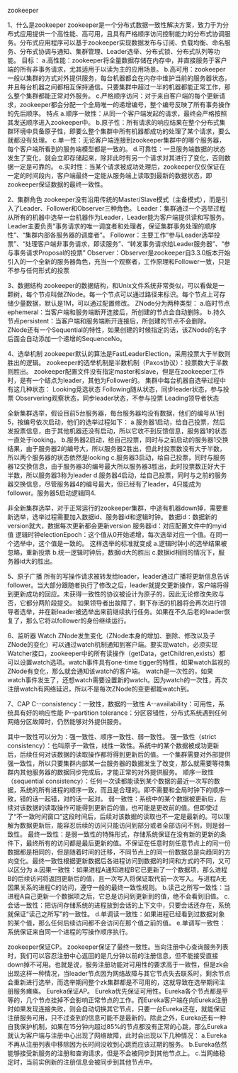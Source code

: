 zookeeper



1、什么是zookeeper
zookeeper是一个分布式数据一致性解决方案，致力于为分布式应用提供一个高性能、高可用，且具有严格顺序访问控制能力的分布式协调服务。分布式应用程序可以基于zookeeper实现数据发布与订阅、负载均衡、命名服务、分布式协调与通知、集群管理、Leader选举、分布式锁、分布式队列等功能。
目标：
	a.高性能：zookeeper将全量数据存储在内存中，并直接服务于客户端的所有非事务请求，尤其适用于以读为主的应用场景。
	b.高可用：zookeeper一般以集群的方式对外提供服务，每台机器都会在内存中维护当前的服务器状态，并且每台机器之间都相互保持通信。只要集群中超过一半的机器都能正常工作，那么整个集群都能正常对外服务。
	c.严格顺序访问：对于来自客户端的每个更新请求，zookeeper都会分配一个全局唯一的递增编号，整个编号反映了所有事务操作的先后顺序。
特点
	a.顺序一致性：从同一个客户端发起的请求，最终会严格按照其发送顺序进入zookeeper中。
	b.原子性：所有请求的响应结果在整个分布式集群环境中具备原子性，即要么整个集群中所有机器都成功的处理了某个请求，要么就都没有处理。
	c.单一性：无论客户端连接到zookeeper集群中的哪个服务器，每个客户端所看到的服务端模型都是一致的。
	d.可靠性：一旦服务端数据的状态发生了变化，就会立即存储起来，除非此时有另一个请求对其进行了变化，否则数据一定是可靠的。
	e.实时性：当某个请求被成功处理后，zookeeper仅仅保证在一定的时间段内，客户端最终一定能从服务端上读取到最新的数据状态，即zookeeper保证数据的最终一致性。

2、集群角色
zookeeper没有沿用传统的Master/Slave模式（主备模式），而是引入了Leader、Follower和Observer三种角色。
Leader：集群通过一个选举过程从所有的机器中选举一台机器作为Leader，Leader能为客户端提供读和写服务。Leader主要负责“事务请求的唯一调度者和处理者，保证集群事务处理的顺序性”、“集群内部各服务器的调度者”。
Follower：主要工作“参与Leader选举投票”、“处理客户端非事务请求，即读服务”、“转发事务请求给Leader服务器”、“参与事务请求Proposal的投票”
Observer：Observer是zookeeper自3.3.0版本开始引入的一个全新的服务器角色，充当一个观察者，工作原理和Follower一致，只是不参与任何形式的投票

3、数据结构
zookeeper的数据结构，和Unix文件系统非常类似，可以看做是一颗树，每个节点叫做ZNode。每一个节点可以通过路径来标识。每个节点上可存储少量数据，默认是1M，可以通过配置修改。
ZNode分为两种类型：
	a.临时节点ephemeral：当客户端和服务端断开连接后，所创建的节点会自动删除。
	b.持久节点persistent：当客户端和服务端断开连接后，所创建的节点不会删除。
ZNode还有一个Sequential的特性，如果创建的时候指定的话，该ZNode的名字后面会自动添加一个递增的SequenceNo。

4、选举机制
zookeeper默认的算法是FastLeaderElection，采用投票大于半数则胜出的逻辑。
zookeeper的选举机制是半数机制（Paxos协议）：投票数大于半数则胜出。
zookeeper配置文件没有指定master和slave，但是在zookeeper工作时，是有一个结点为leader，其他为Follower的。
集群中每台机器自选举过程中有这几种状态：
	Looking竞选状态
	Following随从状态，同步leader状态，参与投票
	Observering观察状态，同步leader状态，不参与投票
	Leading领导者状态

全新集群选举，假设目前5台服务器，每台服务器均没有数据，他们的编号从1到5，按编号依次启动，他们的选举过程如下：
	a.服务器1启动，给自己投票，然后发投票信息，由于其他机器还没有启动，所以它收不到反馈信息，服务器1的状态一直处于looking。
	b.服务器2启动，给自己投票，同时与之前启动的服务器1交换结果，由于服务器2的编号大，所以服务器2胜出，但此时投票数没有大于半数，所以两个服务器的状态依然是looking
	c.服务器3启动，给自己投票，同时与服务器12交换信息，由于服务器3的编号最大所以服务器3胜出，此时投票数正好大于半数，所以服务器3称为leader
	d.服务器4启动，给自己投票，同时与之前的服务器交换信息，尽管服务器4的编号最大，但已经有了leader，4只能成为follower。服务器5启动逻辑同4.
	
非全新集群选举，对于正常运行的zookeeper集群，中途有机器down掉，需要重新选举，选举过程需要加入数据id、服务器id和逻辑时钟。
数据id：数据新的version就大，数据每次更新都会更新version
服务器id：对应配置文件中的myid值
逻辑时钟electionEpoch：这个值从0开始递增，每次选举对应一个值。在同一个选举中，这个值是一致的。
这样选举的标准就变成
	a.逻辑时钟小的选举结果被忽略，重新投票
	b.统一逻辑时钟后，数据id大的胜出
	c.数据id相同的情况下，服务器id大的胜出。

5、原子广播
所有的写操作请求被转发给leader，leader通过广播将更新信息告诉follower。当大部分跟随者执行了修改之后，leader就提交更新操作，客户端将得到更新成功的回应。未获得一致性的协议被设计为原子的，因此无论修改失败与否，它都分两阶段提交。
如果领导者出故障了，剩下存活的机器将会再次进行领导者选举，并在新leader被选举出来前继续执行任务。如果在不久后老的leader恢复了，那么它将以follower的身份继续运行。

6、监听器 Watch
ZNode发生变化（ZNode本身的增加、删除、修改以及子ZNode的变化）可以通过watch机制通知到客户端。要实现watch，必须实现Watcher接口，zookeeper中的所有读操作（getData，getChildren,exists）都可以设置watch选项。watch事件具有one-time tigger的特性，如果watch监视的ZNode有变化，那么就会通知该watch的客户端。
watch是一次性的，如果watch事件发生了，还想watch需要设置新的watch。因为watch的一次性，再次注册watch有网络延迟，所以不是每次ZNode的变更都能watch到。

7、CAP
C--consistency：一致性，数据的一致性
A--availability：可用性，系统具有好的响应性能
P--partition tolerance：分区容错性，分布式系统遇到任何网络分区故障时，仍然能够对外提供服务。

其中一致性可以分为：强一致性、顺序一致性、弱一致性。
强一致性（strict consistency）：也叫原子一致性，线性一致性。系统中的某个数据被成功更新后，后续任何对该数据的读取操作都将得到更新后的值。一个集群需要对外部提供强一致性，所以只要集群内部某一台服务器的数据发生了改变，那么就需要等待集群内其他服务器的数据同步完成后，才能正常的对外提供服务。
顺序一致性（sequential consistency）：任何一次读都能读到某个数据的最近一次写的数据，系统的所有进程的顺序一致，而且是合理的。即不需要和全局时钟下的顺序一致，错的话一起错，对的话一起对。
弱一致性：系统中的某个数据被更新后，后续对该数据的读取操作可能得到更新后的值，也可能是更改前的值。但即使过了“不一致时间窗口”这段时间后，后续对该数据的读取也不一定是最新的。可以理解为数据更新后，能容忍后续的访问只能访问到部分或者全部访问不到，则是弱一致性。
最终一致性：是弱一致性的特殊形式，存储系统保证在没有新的更新的条件下，最终所有的访问都是最后更新的值。不保证在任意时刻任意节点上的同一份数据都是相同的，但是随着时间的迁移，不同节点上的同一份数据总是向趋同的方向变化。最终一致性根据更新数据后各进程访问到数据的时间和方式的不同，又可以区分为
	a.因果一致性：如果进程A通知进程B它已更新了一个数据项，那么进程B的后续访问将返回更新后的值，且一次写入将保证取代前一次写入。与进程A无因果关系的进程C的访问，遵守一般的最终一致性规则。
	b.读己之所写一致性：当进程A自己更新一个数据项之后，它总是访问到更新到的值，绝不会看到旧值。
	c.会话一致性：把访问存储系统的进程放到会话的上下文中，只要会话还存在，系统就保证“读己之所写”的一致性。
	d.单调读一致性：如果进程已经看到过数据对象的某个值，那么任何后续访问都不会访问在那个值之前的值。
	e.单调写一致性：系统保证来自同一个进程的写操作顺序执行。

zookeeper保证CP。
zookeeper保证了最终一致性。当向注册中心查询服务列表时，我们可以容忍注册中心返回的是几分钟以前的注册信息，但不能接受直接down掉不可用。也就是说，服务注册功能对可用性的要求高于一致性，但是zk会出现这样一种情况，当leader节点因为网络故障与其它节点失去联系时，剩余节点会重新进行选举，而选举期间整个zk集群都是不可用的，这就导致在选举期间注册服务瘫痪。
Eureka保证AP。
Eureka优先保证可用性。Eureka各个节点都是平等的，几个节点挂掉不会影响正常节点的工作。而Eureka客户端在向Eureka注册时如果发现连接失败，则会自动切换其它节点，只要一台Eureka还在，就能保证注册服务可用，只不过查到的信息可能不是最新的。除此之外，Eureka还有一种自我保护机制，如果在15分钟内超过85%的节点都没有正常的心跳，那么Eureka就认为客户端与注册中心出现了网络故障，此时会出现以下几种情况：
a.Eureka不再从注册列表中移除因为长时间没收到心跳而应该过期的服务。
b.Eureka依然能够接受新服务的注册和查询请求，但是不会被同步到其他节点上。
c.当网络稳定时，当前实例新的注册信息会被同步到其他节点中。
